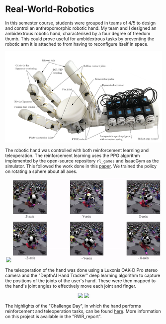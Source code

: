 # Real-World-Robotics
In this semester course, students were grouped in teams of 4/5 to design and control an anthropomorphic robotic hand. My team and I designed an ambidextrous robotic hand, characterised by a four degree of freedom thumb. This could prove useful for ambidextrous tasks by preventing the robotic arm it is attached to from having to reconfigure itself in space.

<p align="center">
<img src="figures/hand%20diagram.png" width="600"/>
</p>
  
The robotic hand was controlled with both reinforcement learning and teleoperation. The reinforcement learning uses the PPO algorithm implemented by the open-source repository `rl_games` and IsaacGym as the simulator. This followed the work done in this [paper](https://arxiv.org/abs/2308.02453). We trained the policy on rotating a sphere about all axes.

<p align="center">
<img src="figures/rwr_RL.gif" width="250"/> <img src="figures/IsaacGymRLRotatingSphere.gif" width="478"/>
</p>

The teleoperation of the hand was done using a Luxonis OAK-D Pro stereo camera and the "DepthAI Hand Tracker" deep learning algorithm to capture the positions of the joints of the user's hand. These were then mapped to the hand's joint angles to effectively move each joint and finger.

<p align="center">
<img src="figures/rwr_teleop_cube.gif" width="250"/> <img src="figures/rwr_teleop_fidget.gif" width="451"/>
</p>

The highlights of the "Challenge Day", in which the hand performs reinforcement and teleoperation tasks, can be found [here](https://www.youtube.com/watch?v=-YM1Ik7tEGE&ab_channel=MatthiasJammot). More information on this project is available in the "RWR_report".

